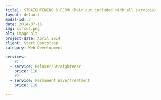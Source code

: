 ```yaml
---
title1: STRAIGHTENING & PERM (hair-cut included with all services)
layout: default
modal-id: 3
date: 2014-07-16
img: circus.png
alt: image-alt
project-date: April 2014
client: Start Bootstrap
category: Web Development

services:
    #1
  - service: Relaxer/Straightener
    price: 110
    #2
  - service: Permanent Wave/Treatment
    price: 110

---
```

